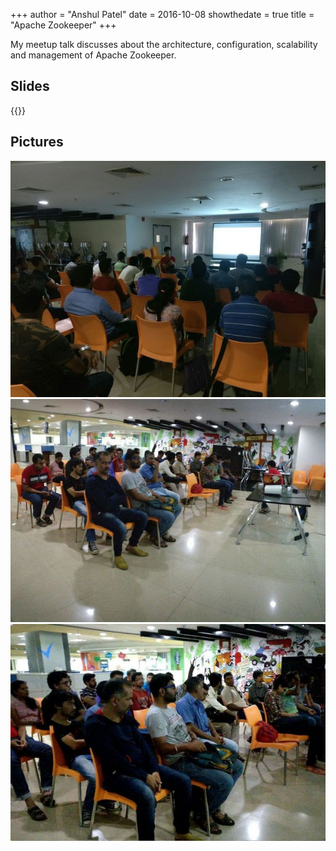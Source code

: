 +++
author = "Anshul Patel"
date = 2016-10-08
showthedate = true
title = "Apache Zookeeper"
+++


My meetup talk discusses about the architecture, configuration, scalability and management of Apache Zookeeper.

<!--more-->

## Slides

{{<slideshare qyiH1pC1qotEG5>}}

## Pictures


![apache_zookeeper_talentica_2](/meetup_pics/apache_zookeeper_talentica_2.jpg)
![apache_zookeeper_talentica_3](/meetup_pics/apache_zookeeper_talentica_3.jpg)
![apache_zookeeper_talentica_4](/meetup_pics/apache_zookeeper_talentica_4.jpg)
